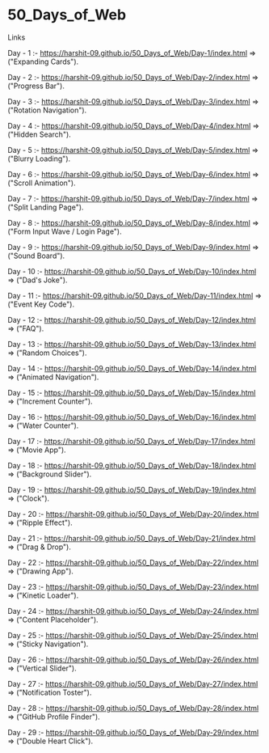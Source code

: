 # 50_Days_of_Web

Links

Day - 1 :- https://harshit-09.github.io/50_Days_of_Web/Day-1/index.html   => ("Expanding Cards").

Day - 2 :- https://harshit-09.github.io/50_Days_of_Web/Day-2/index.html   => ("Progress Bar").

Day - 3 :- https://harshit-09.github.io/50_Days_of_Web/Day-3/index.html   => ("Rotation Navigation").

Day - 4 :- https://harshit-09.github.io/50_Days_of_Web/Day-4/index.html   => ("Hidden Search").

Day - 5 :- https://harshit-09.github.io/50_Days_of_Web/Day-5/index.html   => ("Blurry Loading").

Day - 6 :- https://harshit-09.github.io/50_Days_of_Web/Day-6/index.html   => ("Scroll Animation").

Day - 7 :- https://harshit-09.github.io/50_Days_of_Web/Day-7/index.html   => ("Split Landing Page").

Day - 8 :- https://harshit-09.github.io/50_Days_of_Web/Day-8/index.html   => ("Form Input Wave / Login Page").

Day - 9 :- https://harshit-09.github.io/50_Days_of_Web/Day-9/index.html   => ("Sound Board").

Day - 10 :- https://harshit-09.github.io/50_Days_of_Web/Day-10/index.html   => ("Dad's Joke").

Day - 11 :- https://harshit-09.github.io/50_Days_of_Web/Day-11/index.html   => ("Event Key Code").

Day - 12 :- https://harshit-09.github.io/50_Days_of_Web/Day-12/index.html   => ("FAQ").

Day - 13 :- https://harshit-09.github.io/50_Days_of_Web/Day-13/index.html   => ("Random Choices").

Day - 14 :- https://harshit-09.github.io/50_Days_of_Web/Day-14/index.html   => ("Animated Navigation").

Day - 15 :- https://harshit-09.github.io/50_Days_of_Web/Day-15/index.html   => ("Increment Counter").

Day - 16 :- https://harshit-09.github.io/50_Days_of_Web/Day-16/index.html   => ("Water Counter").

Day - 17 :- https://harshit-09.github.io/50_Days_of_Web/Day-17/index.html   => ("Movie App").

Day - 18 :- https://harshit-09.github.io/50_Days_of_Web/Day-18/index.html   => ("Background Slider").

Day - 19 :- https://harshit-09.github.io/50_Days_of_Web/Day-19/index.html   => ("Clock").

Day - 20 :- https://harshit-09.github.io/50_Days_of_Web/Day-20/index.html   => ("Ripple Effect").

Day - 21 :- https://harshit-09.github.io/50_Days_of_Web/Day-21/index.html   => ("Drag & Drop").

Day - 22 :- https://harshit-09.github.io/50_Days_of_Web/Day-22/index.html   => ("Drawing App").

Day - 23 :- https://harshit-09.github.io/50_Days_of_Web/Day-23/index.html   => ("Kinetic Loader").

Day - 24 :- https://harshit-09.github.io/50_Days_of_Web/Day-24/index.html   => ("Content Placeholder").

Day - 25 :- https://harshit-09.github.io/50_Days_of_Web/Day-25/index.html   => ("Sticky Navigation").

Day - 26 :- https://harshit-09.github.io/50_Days_of_Web/Day-26/index.html   => ("Vertical Slider").

Day - 27 :- https://harshit-09.github.io/50_Days_of_Web/Day-27/index.html   => ("Notification Toster").

Day - 28 :- https://harshit-09.github.io/50_Days_of_Web/Day-28/index.html   => ("GitHub Profile Finder").

Day - 29 :- https://harshit-09.github.io/50_Days_of_Web/Day-29/index.html   => ("Double Heart Click").

